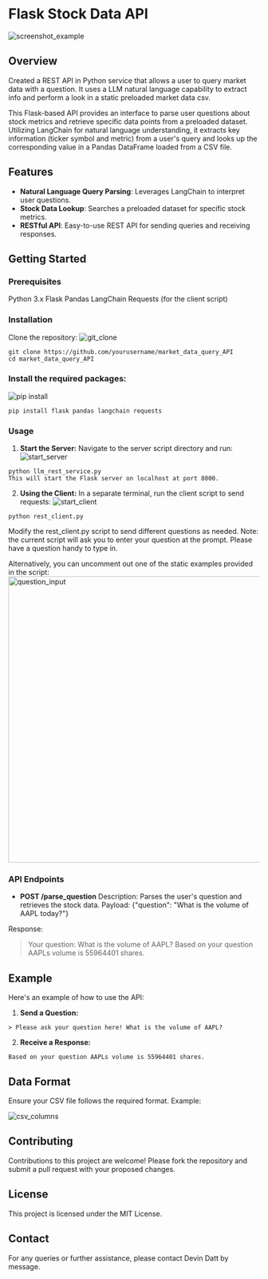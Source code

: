 # Flask Stock Data API

![screenshot_example](https://github.com/devindatt/market_data_query_API/assets/42626142/99227db0-f1a4-4512-8ef3-148bf6b5a230)

## Overview
Created a REST API in Python service that allows a user to query market data with a question. It uses a LLM natural language capability to extract info and perform a look in a static preloaded market data csv.

This Flask-based API provides an interface to parse user questions about stock metrics and retrieve specific data points from a preloaded dataset. Utilizing LangChain for natural language understanding, it extracts key information (ticker symbol and metric) from a user's query and looks up the corresponding value in a Pandas DataFrame loaded from a CSV file.

## Features
- **Natural Language Query Parsing**: Leverages LangChain to interpret user questions.
- **Stock Data Lookup**: Searches a preloaded dataset for specific stock metrics.
- **RESTful API**: Easy-to-use REST API for sending queries and receiving responses.

## Getting Started

### Prerequisites
Python 3.x
Flask
Pandas
LangChain
Requests (for the client script)

### Installation
Clone the repository:
![git_clone](https://github.com/devindatt/market_data_query_API/assets/42626142/127af300-d08b-4f13-a916-2476980e14b3)

```
git clone https://github.com/yourusername/market_data_query_API
cd market_data_query_API
```

### Install the required packages:
![pip install](https://github.com/devindatt/market_data_query_API/assets/42626142/788fc0d7-4679-4b61-91e6-909dd47e59fe)

```
pip install flask pandas langchain requests
```

### Usage

1) **Start the Server:**
Navigate to the server script directory and run:
![start_server](https://github.com/devindatt/market_data_query_API/assets/42626142/4d2ca54f-c70f-41e9-bb80-a97fb2ee2e62)

```
python llm_rest_service.py
This will start the Flask server on localhost at port 8000.
```


2) **Using the Client:**
In a separate terminal, run the client script to send requests:
![start_client](https://github.com/devindatt/market_data_query_API/assets/42626142/fe3ad41f-a567-4089-be32-bc8f95595e07)

```
python rest_client.py
```

Modify the rest_client.py script to send different questions as needed.
Note: the current script will ask you to enter your question at the prompt. Please have a question handy to type in.

Alternatively, you can uncomment out one of the static examples provided in the script:
<img width="573" alt="question_input" src="https://github.com/devindatt/market_data_query_API/assets/42626142/0e21464a-45ae-4847-8f36-85bf0b1637b5">

### API Endpoints

- **POST /parse_question**
Description: Parses the user's question and retrieves the stock data.
Payload:
  {"question": "What is the volume of AAPL today?"}

Response: 
  >Your question:  What is the volume of AAPL?
  >Based on your question AAPLs volume is 55964401 shares.

## Example

Here's an example of how to use the API:

1) **Send a Question:**
```
> Please ask your question here! What is the volume of AAPL?
```
2) **Receive a Response:**
```
Based on your question AAPLs volume is 55964401 shares.
```

## Data Format

Ensure your CSV file follows the required format. Example:

![csv_columns](https://github.com/devindatt/market_data_query_API/assets/42626142/1ad939c5-cef2-4269-bd41-6c32cb18fb2b)


## Contributing

Contributions to this project are welcome! Please fork the repository and submit a pull request with your proposed changes.

## License

This project is licensed under the MIT License.

## Contact

For any queries or further assistance, please contact Devin Datt by message.

